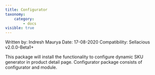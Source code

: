 ```yaml
---
title: Configurator
taxonomy:
    category:
        - docs
visible: true
---
```


Written by: Indresh Maurya
Date: 17-08-2020
Compatibility: Sellacious v2.0.0-Beta1+

This package will install the functionality to configure dynamic SKU generator in product detail page. Configurator package consists of configurator and module.
